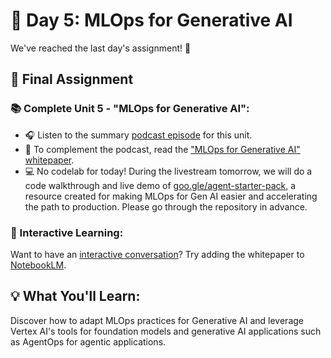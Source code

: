# 📅 Day 5: MLOps for Generative AI

We've reached the last day's assignment! 🎉

## 🎒 Final Assignment

### 📚 Complete Unit 5 - "MLOps for Generative AI":
- 🎧 Listen to the summary [podcast episode](https://www.youtube.com/watch?v=Hbk8UXavHrk&list=PLqFaTIg4myu_yKJpvF8WE2JfaG5kGuvoE&index=7) for this unit.
- 📄 To complement the podcast, read the ["MLOps for Generative AI" whitepaper](https://www.kaggle.com/whitepaper-operationalizing-generative-ai-on-vertex-ai-using-mlops).
- 💻 No codelab for today! During the livestream tomorrow, we will do a code walkthrough and live demo of [goo.gle/agent-starter-pack](https://goo.gle/e2e-gen-ai-app-starter-pack), a resource created for making MLOps for Gen AI easier and accelerating the path to production. Please go through the repository in advance.

### 🔄 Interactive Learning:
Want to have an [interactive conversation](https://support.google.com/notebooklm/answer/15731776?hl=en&ref_topic=14272601&sjid=16012842710481496794-EU)? Try adding the whitepaper to [NotebookLM](https://notebooklm.google.com/?original_referer=https:%2F%2Fwww.google.com%23&pli=1).

## 💡 What You'll Learn:
Discover how to adapt MLOps practices for Generative AI and leverage Vertex AI's tools for foundation models and generative AI applications such as AgentOps for agentic applications.
